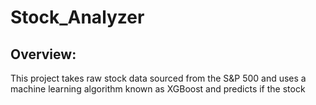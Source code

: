 # Stock_Analyzer

## Overview:
This project takes raw stock data sourced from the S&P 500 and uses a machine learning algorithm known as XGBoost and predicts if the stock 
